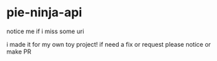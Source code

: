 # pie-ninja-api
notice me if i miss some uri

i made it for my own toy project!
if need a fix or request please notice or make PR
